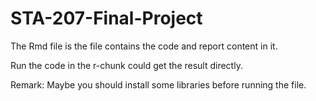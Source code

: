 # STA-207-Final-Project

The Rmd file is the file contains the code and report content in it.

Run the code in the r-chunk could get the result directly.

Remark: Maybe you should install some libraries before running the file.
